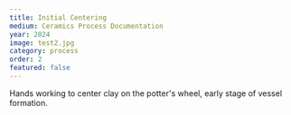 ```yaml
---
title: Initial Centering
medium: Ceramics Process Documentation
year: 2024
image: test2.jpg
category: process
order: 2
featured: false
---
```

Hands working to center clay on the potter's wheel, early stage of vessel formation.